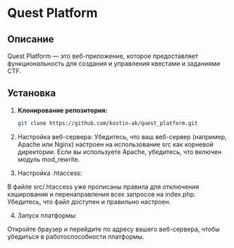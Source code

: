 # Quest Platform

## Описание

Quest Platform — это веб-приложение, которое предоставляет функциональность для создания и управления квестами и заданиями CTF.

## Установка

1. **Клонирование репозитория:**

   ```bash
   git clone https://github.com/kostin-ak/quest_platform.git
2. Настройка веб-сервера: 
Убедитесь, что ваш веб-сервер (например, Apache или Nginx) настроен на использование src как корневой директории. Если вы используете Apache, убедитесь, что включен модуль mod_rewrite.

3. Настройка .htaccess:

В файле src/.htaccess уже прописаны правила для отключения кэширования и перенаправления всех запросов на index.php. Убедитесь, что файл доступен и правильно настроен.

4. Запуск платформы:

Откройте браузер и перейдите по адресу вашего веб-сервера, чтобы убедиться в работоспособности платформы.
